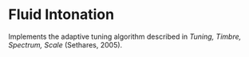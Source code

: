 # Fluid Intonation

Implements the adaptive tuning algorithm described in _Tuning, Timbre, Spectrum, Scale_ (Sethares, 2005).